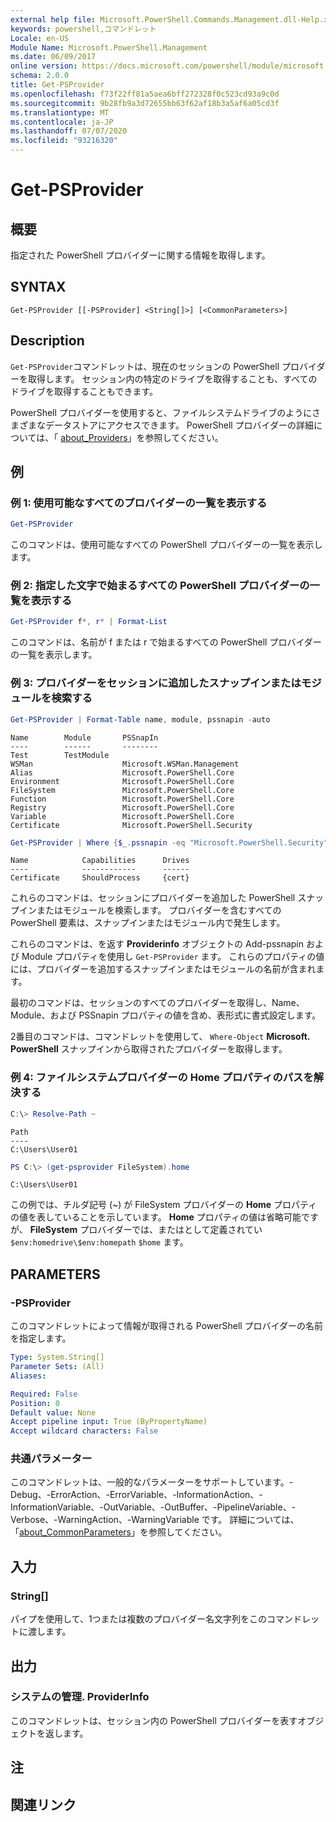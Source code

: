 ```yaml
---
external help file: Microsoft.PowerShell.Commands.Management.dll-Help.xml
keywords: powershell,コマンドレット
Locale: en-US
Module Name: Microsoft.PowerShell.Management
ms.date: 06/09/2017
online version: https://docs.microsoft.com/powershell/module/microsoft.powershell.management/get-psprovider?view=powershell-6&WT.mc_id=ps-gethelp
schema: 2.0.0
title: Get-PSProvider
ms.openlocfilehash: f73f22ff81a5aea6bff272328f0c523cd93a9c0d
ms.sourcegitcommit: 9b28fb9a3d72655bb63f62af18b3a5af6a05cd3f
ms.translationtype: MT
ms.contentlocale: ja-JP
ms.lasthandoff: 07/07/2020
ms.locfileid: "93216320"
---
```

# Get-PSProvider

## 概要
指定された PowerShell プロバイダーに関する情報を取得します。

## SYNTAX

```
Get-PSProvider [[-PSProvider] <String[]>] [<CommonParameters>]
```

## Description

`Get-PSProvider`コマンドレットは、現在のセッションの PowerShell プロバイダーを取得します。
セッション内の特定のドライブを取得することも、すべてのドライブを取得することもできます。

PowerShell プロバイダーを使用すると、ファイルシステムドライブのようにさまざまなデータストアにアクセスできます。
PowerShell プロバイダーの詳細については、「 [about_Providers](../Microsoft.PowerShell.Core/About/about_Providers.md)」を参照してください。

## 例

### 例 1: 使用可能なすべてのプロバイダーの一覧を表示する

```powershell
Get-PSProvider
```

このコマンドは、使用可能なすべての PowerShell プロバイダーの一覧を表示します。

### 例 2: 指定した文字で始まるすべての PowerShell プロバイダーの一覧を表示する

```powershell
Get-PSProvider f*, r* | Format-List
```

このコマンドは、名前が f または r で始まるすべての PowerShell プロバイダーの一覧を表示します。

### 例 3: プロバイダーをセッションに追加したスナップインまたはモジュールを検索する

```powershell
Get-PSProvider | Format-Table name, module, pssnapin -auto
```

```Output
Name        Module       PSSnapIn
----        ------       --------
Test        TestModule
WSMan                    Microsoft.WSMan.Management
Alias                    Microsoft.PowerShell.Core
Environment              Microsoft.PowerShell.Core
FileSystem               Microsoft.PowerShell.Core
Function                 Microsoft.PowerShell.Core
Registry                 Microsoft.PowerShell.Core
Variable                 Microsoft.PowerShell.Core
Certificate              Microsoft.PowerShell.Security
```

```powershell
Get-PSProvider | Where {$_.pssnapin -eq "Microsoft.PowerShell.Security"}
```

```Output
Name            Capabilities      Drives
----            ------------      ------
Certificate     ShouldProcess     {cert}
```

これらのコマンドは、セッションにプロバイダーを追加した PowerShell スナップインまたはモジュールを検索します。
プロバイダーを含むすべての PowerShell 要素は、スナップインまたはモジュール内で発生します。

これらのコマンドは、を返す **Providerinfo** オブジェクトの Add-pssnapin および Module プロパティを使用し `Get-PSProvider` ます。
これらのプロパティの値には、プロバイダーを追加するスナップインまたはモジュールの名前が含まれます。

最初のコマンドは、セッションのすべてのプロバイダーを取得し、Name、Module、および PSSnapin プロパティの値を含め、表形式に書式設定します。

2番目のコマンドは、コマンドレットを使用して、 `Where-Object` **Microsoft. PowerShell** スナップインから取得されたプロバイダーを取得します。

### 例 4: ファイルシステムプロバイダーの Home プロパティのパスを解決する

```powershell
C:\> Resolve-Path ~
```

```Output
Path
----
C:\Users\User01
```

```powershell
PS C:\> (get-psprovider FileSystem).home
```

```Output
C:\Users\User01
```

この例では、チルダ記号 (~) が FileSystem プロバイダーの **Home** プロパティの値を表していることを示しています。
**Home** プロパティの値は省略可能ですが、 **FileSystem** プロバイダーでは、またはとして定義されてい `$env:homedrive\$env:homepath` `$home` ます。

## PARAMETERS

### -PSProvider

このコマンドレットによって情報が取得される PowerShell プロバイダーの名前を指定します。

```yaml
Type: System.String[]
Parameter Sets: (All)
Aliases:

Required: False
Position: 0
Default value: None
Accept pipeline input: True (ByPropertyName)
Accept wildcard characters: False
```

### 共通パラメーター

このコマンドレットは、一般的なパラメーターをサポートしています。-Debug、-ErrorAction、-ErrorVariable、-InformationAction、-InformationVariable、-OutVariable、-OutBuffer、-PipelineVariable、-Verbose、-WarningAction、-WarningVariable です。 詳細については、「[about_CommonParameters](../Microsoft.PowerShell.Core/About/about_CommonParameters.md)」を参照してください。

## 入力

### String[]

パイプを使用して、1つまたは複数のプロバイダー名文字列をこのコマンドレットに渡します。

## 出力

### システムの管理. ProviderInfo

このコマンドレットは、セッション内の PowerShell プロバイダーを表すオブジェクトを返します。

## 注

## 関連リンク
